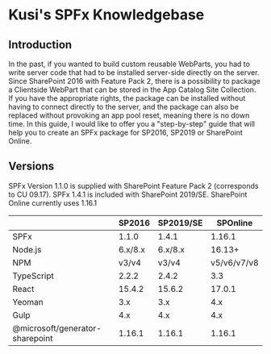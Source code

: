 # Kusi's SPFx Knowledgebase

## Introduction

In the past, if you wanted to build custom reusable WebParts, you had to write server code that had to be installed server-side directly on the server. Since SharePoint 2016 with Feature Pack 2, there is a possibility to package a Clientside WebPart that can be stored in the App Catalog Site Collection. If you have the appropriate rights, the package can be installed without having to connect directly to the server, and the package can also be replaced without provoking an app pool reset, meaning there is no down time. In this guide, I would like to offer you a "step-by-step" guide that will help you to create an SPFx package for SP2016, SP2019 or SharePoint Online.

## Versions

SPFx Version 1.1.0 is supplied with SharePoint Feature Pack 2 (corresponds to CU 09.17). SPFx 1.4.1 is included with SharePoint 2019/SE. SharePoint Online currently uses 1.16.1

||SP2016|SP2019/SE|SPOnline|
|---|---|---|---|
|SPFx|1.1.0|1.4.1|1.16.1|
|Node.js|6.x/8.x|6.x/8.x|16.13+|
|NPM|v3/v4|v3/v4|v5/v6/v7/v8|
|TypeScript|2.2.2|2.4.2|3.3|
|React|15.4.2|15.6.2|17.0.1|
|Yeoman|3.x|3.x|4.x|
|Gulp|4.x|4.x|4.x|
|@microsoft/generator-sharepoint|1.16.1|1.16.1|1.16.1|
